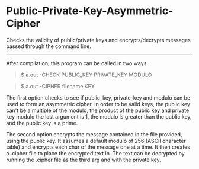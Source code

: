 # Public-Private-Key-Asymmetric-Cipher
Checks the validity of public/private keys and encrypts/decrypts messages passed through the command line.

---------------------------------------

After compilation, this program can be called in two ways:
>$ a.out -CHECK PUBLIC_KEY PRIVATE_KEY MODULO

>$ a.out -CIPHER filename KEY

The first option checks to see if public_key, private_key and modulo can be used to form
an asymmetric cipher. In order to be valid keys, the public key can't be a multiple of the
modulo, the product of the public key and private key modulo the last argument is 1, 
the modulo is greater than the public key, and the public key is a prime. 

The second option encrypts the message contained in the file provided, using the public key.
It assumes a default modulo of 256 (ASCII character table) and encrypts each char of the 
message one at a time. It then creates a .cipher file to place the encrypted text in. The
text can be decrypted by running the .cipher file as the third arg and with the private key.
